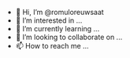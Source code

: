 - 👋 Hi, I’m @romuloreuwsaat
- 👀 I’m interested in ...
- 🌱 I’m currently learning ...
- 💞️ I’m looking to collaborate on ...
- 📫 How to reach me ...

<!---
romuloreuwsaat/romuloreuwsaat is a ✨ special ✨ repository because its `README.md` (this file) appears on your GitHub profile.
You can click the Preview link to take a look at your changes.
--->
